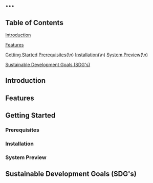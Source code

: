 # ...

## Table of Contents
  [Introduction](#introduction)
  
  [Features](#features)
  
  [Getting Started](#getting-started)
    [Prerequisites](#prerequisites)(\n)
    [Installation](#installation)(\n)
    [System Preview](#system-preview)(\n)
  
  [Sustainable Development Goals (SDG's)](#sustainable-development-goal-(SDG's))

## Introduction

## Features

## Getting Started

### Prerequisites

### Installation

### System Preview

## Sustainable Development Goals (SDG's)
